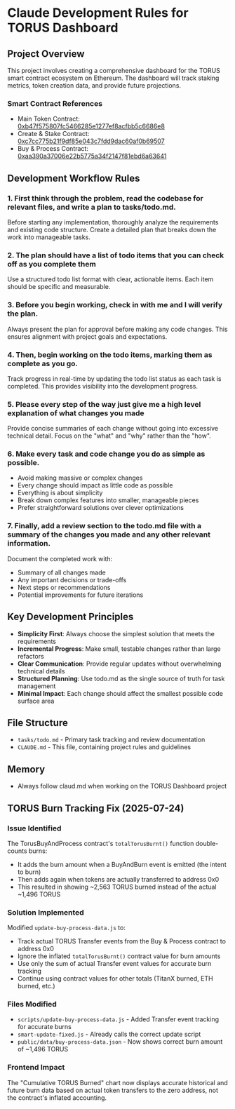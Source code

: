 # Claude Development Rules for TORUS Dashboard

## Project Overview
This project involves creating a comprehensive dashboard for the TORUS smart contract ecosystem on Ethereum. The dashboard will track staking metrics, token creation data, and provide future projections.

### Smart Contract References
- Main Token Contract: [0xb47f575807fc5466285e1277ef8acfbb5c6686e8](https://etherscan.io/address/0xb47f575807fc5466285e1277ef8acfbb5c6686e8#code)
- Create & Stake Contract: [0xc7cc775b21f9df85e043c7fdd9dac60af0b69507](https://etherscan.io/address/0xc7cc775b21f9df85e043c7fdd9dac60af0b69507#code)
- Buy & Process Contract: [0xaa390a37006e22b5775a34f2147f81ebd6a63641](https://etherscan.io/address/0xaa390a37006e22b5775a34f2147f81ebd6a63641#code)

## Development Workflow Rules

### 1. First think through the problem, read the codebase for relevant files, and write a plan to tasks/todo.md.
Before starting any implementation, thoroughly analyze the requirements and existing code structure. Create a detailed plan that breaks down the work into manageable tasks.

### 2. The plan should have a list of todo items that you can check off as you complete them
Use a structured todo list format with clear, actionable items. Each item should be specific and measurable.

### 3. Before you begin working, check in with me and I will verify the plan.
Always present the plan for approval before making any code changes. This ensures alignment with project goals and expectations.

### 4. Then, begin working on the todo items, marking them as complete as you go.
Track progress in real-time by updating the todo list status as each task is completed. This provides visibility into the development progress.

### 5. Please every step of the way just give me a high level explanation of what changes you made
Provide concise summaries of each change without going into excessive technical detail. Focus on the "what" and "why" rather than the "how".

### 6. Make every task and code change you do as simple as possible.
- Avoid making massive or complex changes
- Every change should impact as little code as possible
- Everything is about simplicity
- Break down complex features into smaller, manageable pieces
- Prefer straightforward solutions over clever optimizations

### 7. Finally, add a review section to the todo.md file with a summary of the changes you made and any other relevant information.
Document the completed work with:
- Summary of all changes made
- Any important decisions or trade-offs
- Next steps or recommendations
- Potential improvements for future iterations

## Key Development Principles

- **Simplicity First**: Always choose the simplest solution that meets the requirements
- **Incremental Progress**: Make small, testable changes rather than large refactors
- **Clear Communication**: Provide regular updates without overwhelming technical details
- **Structured Planning**: Use todo.md as the single source of truth for task management
- **Minimal Impact**: Each change should affect the smallest possible code surface area

## File Structure
- `tasks/todo.md` - Primary task tracking and review documentation
- `CLAUDE.md` - This file, containing project rules and guidelines

## Memory

- Always follow claud.md when working on the TORUS Dashboard project

## TORUS Burn Tracking Fix (2025-07-24)

### Issue Identified
The TorusBuyAndProcess contract's `totalTorusBurnt()` function double-counts burns:
- It adds the burn amount when a BuyAndBurn event is emitted (the intent to burn)
- Then adds again when tokens are actually transferred to address 0x0
- This resulted in showing ~2,563 TORUS burned instead of the actual ~1,496 TORUS

### Solution Implemented
Modified `update-buy-process-data.js` to:
- Track actual TORUS Transfer events from the Buy & Process contract to address 0x0
- Ignore the inflated `totalTorusBurnt()` contract value for burn amounts
- Use only the sum of actual Transfer event values for accurate burn tracking
- Continue using contract values for other totals (TitanX burned, ETH burned, etc.)

### Files Modified
- `scripts/update-buy-process-data.js` - Added Transfer event tracking for accurate burns
- `smart-update-fixed.js` - Already calls the correct update script
- `public/data/buy-process-data.json` - Now shows correct burn amount of ~1,496 TORUS

### Frontend Impact
The "Cumulative TORUS Burned" chart now displays accurate historical and future burn data based on actual token transfers to the zero address, not the contract's inflated accounting.